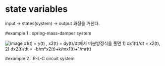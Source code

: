 # state variables
input -> states(system) -> output 과정을 거친다.

#example 1 : spring-mass-damper system

![image](https://github.com/user-attachments/assets/1bae04f5-009f-4fab-a934-87bbecdb97d8)
x1(t) = y(t) , x2(t) = dy(t)/dt에서 미분방정식을 풀면 1) dx1(t)/dt = x2(t), 2) dx2(t)/dt = -b/m*x2(t)+k/mx1(t)+1/mr(t)

#example 2 : R-L-C circuit system
